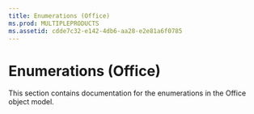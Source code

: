 ```yaml
---
title: Enumerations (Office)
ms.prod: MULTIPLEPRODUCTS
ms.assetid: cdde7c32-e142-4db6-aa28-e2e81a6f0785
---
```



# Enumerations (Office)
This section contains documentation for the enumerations in the Office object model.

